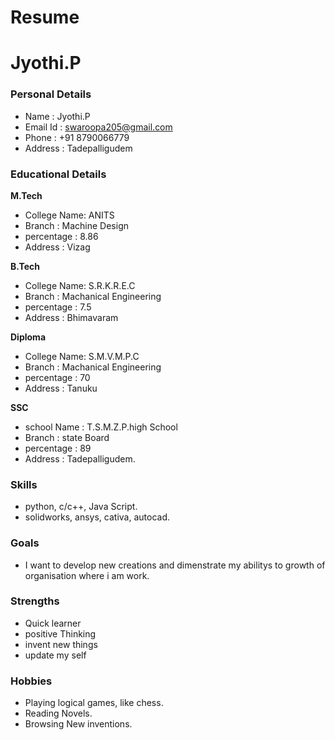 # Resume
# Jyothi.P
### Personal Details 
 - Name     : Jyothi.P 
 - Email Id : swaroopa205@gmail.com 
 - Phone    : +91 8790066779 
 - Address  : Tadepalligudem 
 ### Educational Details 
 **M.Tech**
  - College Name: ANITS 
  - Branch      : Machine Design
  - percentage  : 8.86
  - Address     : Vizag
   
  **B.Tech** 
  - College Name: S.R.K.R.E.C 
  - Branch      : Machanical Engineering
  - percentage  : 7.5
  - Address     : Bhimavaram
  
  **Diploma** 
  - College Name: S.M.V.M.P.C
  - Branch      : Machanical Engineering
  - percentage  : 70
  - Address     : Tanuku
  
  **SSC**
  - school Name : T.S.M.Z.P.high School
  - Branch      : state Board
  - percentage  : 89
  - Address     : Tadepalligudem.

### Skills 
 - python, c/c++, Java Script.
 - solidworks, ansys, cativa, autocad.
 
### Goals 
 - I want to develop new creations and dimenstrate my abilitys to growth of organisation where i am work.
 
### Strengths
 - Quick learner
 - positive Thinking
 - invent new things 
 - update my self 
 
### Hobbies
 - Playing logical games, like chess.
 - Reading Novels.
 - Browsing New inventions.

